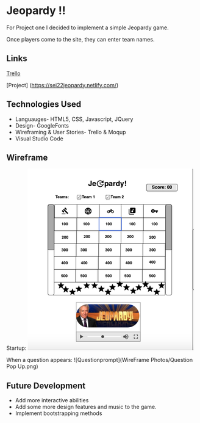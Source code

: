 # Jeopardy !!
For Project one I decided to implement a simple Jeopardy game. 

Once players come to the site, they can enter team names.

## Links

[Trello](https://trello.com/b/flB78Yx0/jordan-clarke-project-board)

[Project] (https://sei22jeopardy.netlify.com/)

## Technologies Used
- Languauges- HTML5, CSS, Javascript, JQuery
- Design- GoogleFonts
- Wireframing & User Stories- Trello & Moqup
- Visual Studio Code



## Wireframe
Startup: ![homepage](https://github.com/JordanAclarke/Jordans-Jeopardy-Game-SEI-ATL/blob/master/WireFrame%20Photos/StartUp%20Home%20Page.png)

When a question appears: ![Questionprompt](WireFrame Photos/Question Pop Up.png)

## Future Development
- Add more interactive abilities
- Add some more design features and music to the game.
- Implement bootstrapping methods